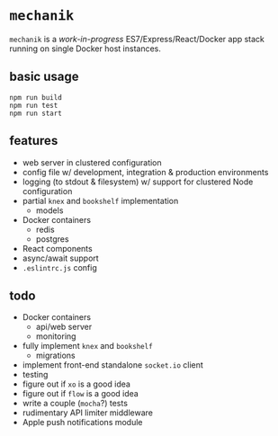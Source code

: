 # `mechanik`

`mechanik` is a *work-in-progress* ES7/Express/React/Docker app stack running on single Docker host instances.

## basic usage

```
npm run build
npm run test
npm run start
```

## features

* web server in clustered configuration
* config file w/ development, integration & production environments
* logging (to stdout & filesystem) w/ support for clustered Node configuration
* partial `knex` and `bookshelf` implementation
  * models
* Docker containers
  * redis
  * postgres
* React components  
* async/await support
* `.eslintrc.js` config

## todo
* Docker containers
  * api/web server
  * monitoring
* fully implement `knex` and `bookshelf`
  * migrations
* implement front-end standalone `socket.io` client
* testing
* figure out if `xo` is a good idea
* figure out if `flow` is a good idea
* write a couple (`mocha`?) tests
* rudimentary API limiter middleware
* Apple push notifications module
